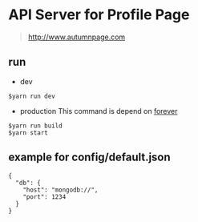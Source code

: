 # API Server for Profile Page

> http://www.autumnpage.com

## run
- dev
```
$yarn run dev
```

- production
This command is depend on [forever](https://www.npmjs.com/package/forever)
```
$yarn run build
$yarn start
```

## example for config/default.json
```
{
  "db": {
    "host": "mongodb://",
    "port": 1234
  }
}
```